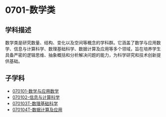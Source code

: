 # 0701-数学类

## 学科描述
数学类是研究数量、结构、变化以及空间等概念的学科群。它涵盖了数学与应用数学、信息与计算科学、数理基础科学、数据计算及应用等多个领域，旨在培养学生具备严密的逻辑思维、抽象概括和分析解决问题的能力，为科学研究和技术创新提供基础。

## 子学科

* [070101-数学与应用数学](./070101-数学与应用数学/070101-数学与应用数学.md)
* [070102-信息与计算科学](./070102-信息与计算科学/070102-信息与计算科学.md)
* [070103T-数理基础科学](./070103T-数理基础科学/070103T-数理基础科学.md)
* [070104T-数据计算及应用](./070104T-数据计算及应用/070104T-数据计算及应用.md)
